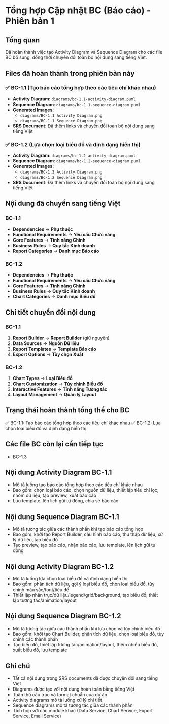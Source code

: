 # Tổng hợp Cập nhật BC (Báo cáo) - Phiên bản 1

## Tổng quan
Đã hoàn thành việc tạo Activity Diagram và Sequence Diagram cho các file BC bổ sung, đồng thời chuyển đổi toàn bộ nội dung sang tiếng Việt.

## Files đã hoàn thành trong phiên bản này

### ✅ BC-1.1 (Tạo báo cáo tổng hợp theo các tiêu chí khác nhau)
- **Activity Diagram**: `diagrams/bc-1.1-activity-diagram.puml`
- **Sequence Diagram**: `diagrams/bc-1.1-sequence-diagram.puml`
- **Generated Images**: 
  - `diagrams/BC-1.1 Activity Diagram.png`
  - `diagrams/BC-1.1 Sequence Diagram.png`
- **SRS Document**: Đã thêm links và chuyển đổi toàn bộ nội dung sang tiếng Việt

### ✅ BC-1.2 (Lựa chọn loại biểu đồ và định dạng hiển thị)
- **Activity Diagram**: `diagrams/bc-1.2-activity-diagram.puml`
- **Sequence Diagram**: `diagrams/bc-1.2-sequence-diagram.puml`
- **Generated Images**: 
  - `diagrams/BC-1.2 Activity Diagram.png`
  - `diagrams/BC-1.2 Sequence Diagram.png`
- **SRS Document**: Đã thêm links và chuyển đổi toàn bộ nội dung sang tiếng Việt

## Nội dung đã chuyển sang tiếng Việt

### BC-1.1
- **Dependencies** → **Phụ thuộc**
- **Functional Requirements** → **Yêu cầu Chức năng**
- **Core Features** → **Tính năng Chính**
- **Business Rules** → **Quy tắc Kinh doanh**
- **Report Categories** → **Danh mục Báo cáo**

### BC-1.2
- **Dependencies** → **Phụ thuộc**
- **Functional Requirements** → **Yêu cầu Chức năng**
- **Core Features** → **Tính năng Chính**
- **Business Rules** → **Quy tắc Kinh doanh**
- **Chart Categories** → **Danh mục Biểu đồ**

## Chi tiết chuyển đổi nội dung

### BC-1.1
1. **Report Builder** → **Report Builder** (giữ nguyên)
2. **Data Sources** → **Nguồn Dữ liệu**
3. **Report Templates** → **Template Báo cáo**
4. **Export Options** → **Tùy chọn Xuất**

### BC-1.2
1. **Chart Types** → **Loại Biểu đồ**
2. **Chart Customization** → **Tùy chỉnh Biểu đồ**
3. **Interactive Features** → **Tính năng Tương tác**
4. **Layout Management** → **Quản lý Layout**

## Trạng thái hoàn thành tổng thể cho BC
✅ BC-1.1: Tạo báo cáo tổng hợp theo các tiêu chí khác nhau
✅ BC-1.2: Lựa chọn loại biểu đồ và định dạng hiển thị

## Các file BC còn lại cần tiếp tục
- BC-1.3

## Nội dung Activity Diagram BC-1.1
- Mô tả luồng tạo báo cáo tổng hợp theo các tiêu chí khác nhau
- Bao gồm: chọn loại báo cáo, chọn nguồn dữ liệu, thiết lập tiêu chí lọc, nhóm dữ liệu, tạo preview, xuất báo cáo
- Lưu template, lên lịch gửi tự động, chia sẻ báo cáo

## Nội dung Sequence Diagram BC-1.1
- Mô tả tương tác giữa các thành phần khi tạo báo cáo tổng hợp
- Bao gồm: khởi tạo Report Builder, cấu hình báo cáo, thu thập dữ liệu, xử lý dữ liệu, tạo biểu đồ
- Tạo preview, tạo báo cáo, nhận báo cáo, lưu template, lên lịch gửi tự động

## Nội dung Activity Diagram BC-1.2
- Mô tả luồng lựa chọn loại biểu đồ và định dạng hiển thị
- Bao gồm: phân tích dữ liệu, gợi ý loại biểu đồ, chọn loại biểu đồ, tùy chỉnh màu sắc/font/tiêu đề
- Thiết lập nhãn trục/dữ liệu/legend/grid/background, tạo biểu đồ, thiết lập tương tác/animation/layout

## Nội dung Sequence Diagram BC-1.2
- Mô tả tương tác giữa các thành phần khi lựa chọn và tùy chỉnh biểu đồ
- Bao gồm: khởi tạo Chart Builder, phân tích dữ liệu, chọn loại biểu đồ, tùy chỉnh các thành phần
- Tạo biểu đồ, thiết lập tương tác/animation/layout, thêm nhiều biểu đồ, xuất biểu đồ, lưu template

## Ghi chú
- Tất cả nội dung trong SRS documents đã được chuyển đổi sang tiếng Việt
- Diagrams được tạo với nội dung hoàn toàn bằng tiếng Việt
- Tuân thủ cấu trúc và format chuẩn của dự án
- Activity diagrams mô tả luồng xử lý chi tiết
- Sequence diagrams mô tả tương tác giữa các thành phần
- Tích hợp với các module khác (Data Service, Chart Service, Export Service, Email Service)
